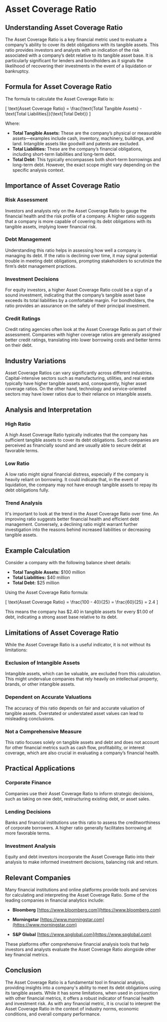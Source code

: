 # Asset Coverage Ratio

## Understanding Asset Coverage Ratio

The Asset Coverage Ratio is a key financial metric used to evaluate a company's ability to cover its debt obligations with its tangible assets. This ratio provides investors and analysts with an indication of the risk associated with a company’s debt relative to its tangible asset base. It is particularly significant for lenders and bondholders as it signals the likelihood of recovering their investments in the event of a liquidation or bankruptcy.

## Formula for Asset Coverage Ratio

The formula to calculate the Asset Coverage Ratio is:

\[ \text{Asset Coverage Ratio} = \frac{\text{Total Tangible Assets} - \text{Total Liabilities}}{\text{Total Debt}} \]

Where:
- **Total Tangible Assets:** These are the company’s physical or measurable assets—examples include cash, inventory, machinery, buildings, and land. Intangible assets like goodwill and patents are excluded.
- **Total Liabilities:** These are the company’s financial obligations, including short-term liabilities and long-term debt.
- **Total Debt:** This typically encompasses both short-term borrowings and long-term debt. However, the exact scope might vary depending on the specific analysis context.

## Importance of Asset Coverage Ratio

### Risk Assessment
Investors and analysts rely on the Asset Coverage Ratio to gauge the financial health and the risk profile of a company. A higher ratio suggests that a company is more capable of covering its debt obligations with its tangible assets, implying lower financial risk.

### Debt Management
Understanding this ratio helps in assessing how well a company is managing its debt. If the ratio is declining over time, it may signal potential trouble in meeting debt obligations, prompting stakeholders to scrutinize the firm’s debt management practices.

### Investment Decisions
For equity investors, a higher Asset Coverage Ratio could be a sign of a sound investment, indicating that the company’s tangible asset base exceeds its total liabilities by a comfortable margin. For bondholders, the ratio provides an assurance on the safety of their principal investment.

### Credit Ratings
Credit rating agencies often look at the Asset Coverage Ratio as part of their assessment. Companies with higher coverage ratios are generally assigned better credit ratings, translating into lower borrowing costs and better terms on their debt.

## Industry Variations

Asset Coverage Ratios can vary significantly across different industries. Capital-intensive sectors such as manufacturing, utilities, and real estate typically have higher tangible assets and, consequently, higher asset coverage ratios. On the other hand, technology and service-oriented sectors may have lower ratios due to their reliance on intangible assets.

## Analysis and Interpretation

### High Ratio
A high Asset Coverage Ratio typically indicates that the company has sufficient tangible assets to cover its debt obligations. Such companies are perceived as financially sound and are usually able to secure debt at favorable terms.

### Low Ratio
A low ratio might signal financial distress, especially if the company is heavily reliant on borrowing. It could indicate that, in the event of liquidation, the company may not have enough tangible assets to repay its debt obligations fully.

### Trend Analysis
It's important to look at the trend in the Asset Coverage Ratio over time. An improving ratio suggests better financial health and efficient debt management. Conversely, a declining ratio might warrant further investigation into the reasons behind increased liabilities or decreasing tangible assets.

## Example Calculation

Consider a company with the following balance sheet details:
- **Total Tangible Assets:** $100 million
- **Total Liabilities:** $40 million
- **Total Debt:** $25 million

Using the Asset Coverage Ratio formula:

\[ \text{Asset Coverage Ratio} = \frac{100 - 40}{25} = \frac{60}{25} = 2.4 \]

This means the company has $2.40 in tangible assets for every $1.00 of debt, indicating a strong asset base relative to its debt.

## Limitations of Asset Coverage Ratio

While the Asset Coverage Ratio is a useful indicator, it is not without its limitations:

### Exclusion of Intangible Assets
Intangible assets, which can be valuable, are excluded from this calculation. This might undervalue companies that rely heavily on intellectual property, brands, or other intangible assets.

### Dependent on Accurate Valuations
The accuracy of this ratio depends on fair and accurate valuation of tangible assets. Overstated or understated asset values can lead to misleading conclusions.

### Not a Comprehensive Measure
This ratio focuses solely on tangible assets and debt and does not account for other financial metrics such as cash flow, profitability, or interest coverage, which are also crucial in evaluating a company’s financial health.

## Practical Applications

### Corporate Finance
Companies use their Asset Coverage Ratio to inform strategic decisions, such as taking on new debt, restructuring existing debt, or asset sales.

### Lending Decisions
Banks and financial institutions use this ratio to assess the creditworthiness of corporate borrowers. A higher ratio generally facilitates borrowing at more favorable terms.

### Investment Analysis
Equity and debt investors incorporate the Asset Coverage Ratio into their analysis to make informed investment decisions, balancing risk and return.

## Relevant Companies

Many financial institutions and online platforms provide tools and services for calculating and interpreting the Asset Coverage Ratio. Some of the leading companies in financial analytics include:

- **Bloomberg**
  [https://www.bloomberg.com](https://www.bloomberg.com)

- **Morningstar**
  [https://www.morningstar.com](https://www.morningstar.com)

- **S&P Global**
  [https://www.spglobal.com](https://www.spglobal.com)

These platforms offer comprehensive financial analysis tools that help investors and analysts evaluate the Asset Coverage Ratio alongside other key financial metrics.

## Conclusion

The Asset Coverage Ratio is a fundamental tool in financial analysis, providing insights into a company's ability to meet its debt obligations using its tangible assets. While it has some limitations, when used in conjunction with other financial metrics, it offers a robust indicator of financial health and investment risk. As with any financial metric, it is crucial to interpret the Asset Coverage Ratio in the context of industry norms, economic conditions, and overall company performance.